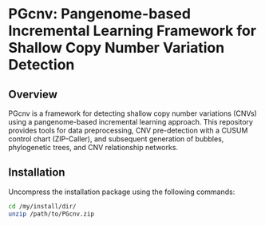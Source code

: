 # PGcnv: Pangenome-based Incremental Learning Framework for Shallow Copy Number Variation Detection

## Overview
PGcnv is a framework for detecting shallow copy number variations (CNVs) using a pangenome-based incremental learning approach. This repository provides tools for data preprocessing, CNV pre-detection with a CUSUM control chart (ZIP-Caller), and subsequent generation of bubbles, phylogenetic trees, and CNV relationship networks.

## Installation
Uncompress the installation package using the following commands:

```bash
cd /my/install/dir/
unzip /path/to/PGcnv.zip

